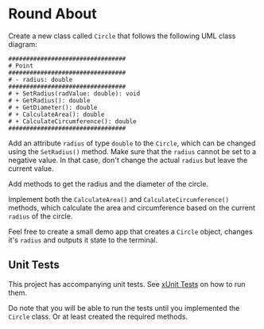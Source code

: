 # Round About

Create a new class called `Circle` that follows the following UML class diagram:

```text
#################################
# Point
#################################
# - radius: double
#################################
# + SetRadius(radValue: double): void
# + GetRadius(): double
# + GetDiameter(): double
# + CalculateArea(): double
# + CalculateCircumference(): double
#################################
```

Add an attribute `radius` of type `double` to the `Circle`, which can be changed using the `SetRadius()` method. Make sure that the `radius` cannot be set to a negative value. In that case, don't change the actual `radius` but leave the current value.

Add methods to get the radius and the diameter of the circle.

Implement both the `CalculateArea()` and `CalculateCircumference()` methods, which calculate the area and circumference based on the current `radius` of the circle.

Feel free to create a small demo app that creates a `Circle` object, changes it's `radius` and outputs it state to the terminal.

## Unit Tests

This project has accompanying unit tests. See [xUnit Tests](/README.md#xunit-tests) on how to run them.

Do note that you will be able to run the tests until you implemented the `Circle` class. Or at least created the required methods.
